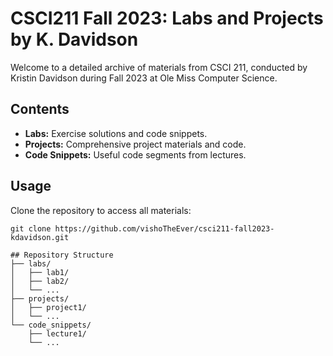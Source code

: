 # CSCI211 Fall 2023: Labs and Projects by K. Davidson

Welcome to a detailed archive of materials from CSCI 211, conducted by Kristin Davidson during Fall 2023 at Ole Miss Computer Science.

## Contents
- **Labs:** Exercise solutions and code snippets.
- **Projects:** Comprehensive project materials and code.
- **Code Snippets:** Useful code segments from lectures.

## Usage
Clone the repository to access all materials:
```shell
git clone https://github.com/vishoTheEver/csci211-fall2023-kdavidson.git

## Repository Structure
├── labs/
│   ├── lab1/
│   ├── lab2/
│   └── ...
├── projects/
│   ├── project1/
│   └── ...
└── code_snippets/
    ├── lecture1/
    └── ...
